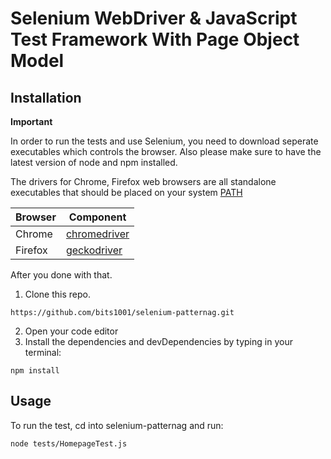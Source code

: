 # Selenium WebDriver & JavaScript Test Framework With Page Object Model

## Installation

**Important**

In order to run the tests and use Selenium, you need to download seperate executables which controls the browser.
Also please make sure to have the latest version of node and npm installed.

The drivers for Chrome, Firefox web browsers are all standalone executables that should be placed on your system [PATH](http://en.wikipedia.org/wiki/PATH_%28variable%29 "PATH")


| Browser  | Component |
| ------------- | ------------- |
| Chrome  | [	chromedriver](https://chromedriver.chromium.org/downloads "chromedriver")  |
| Firefox  | [geckodriver](https://github.com/mozilla/geckodriver/releases "geckodriver")  |


After you done with that.

1. Clone this repo.
```
https://github.com/bits1001/selenium-patternag.git
```
2. Open your code editor
3. Install the dependencies and devDependencies by typing in your terminal:

```
npm install
```

## Usage 
To run the test, cd into selenium-patternag and run:

```
node tests/HomepageTest.js
```